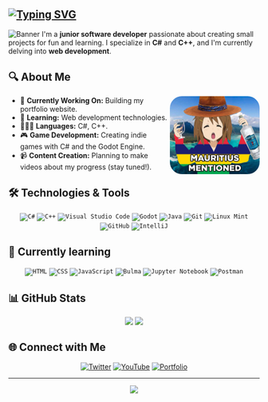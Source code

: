 [![Typing SVG](https://readme-typing-svg.demolab.com?font=Fira+Code&weight=600&size=30&duration=2000&color=3189F7&center=true&vCenter=true&multiline=true&repeat=false&width=1200&height=100&lines=This+is+Civer_mau;And+welcome+to+my+GitHub+account)](https://git.io/typing-svg)
---
![Banner](https://yt3.googleusercontent.com/Z0EpFfOExGOFFC5s7kENvtXESh0O9Jm8xRFxjFhOy3OPN72qvlmzmdqj8FJ59nTHPoRRM05o=w1707-fcrop64=1,00005a57ffffa5a8-k-c0xffffffff-no-nd-rj)
I'm a **junior software developer** passionate about creating small projects for fun and learning. I specialize in **C#** and **C++**, and I'm currently delving into **web development**.

## 🔍 About Me
<img align="right" alt="GIF" src="https://github.com/Civermau/YuiCountryPics/blob/master/MAURITIUS.jpg?raw=true" style="border-radius: 24px; width: 180px" />

- 🔭 **Currently Working On:** Building my portfolio website.
- 🌱 **Learning:** Web development technologies.
- 👨🏽‍💻 **Languages:** C#, C++.
- 🎮 **Game Development:** Creating indie games with C# and the Godot Engine.
- 📹 **Content Creation:** Planning to make videos about my progress (stay tuned!).

## 🛠️ Technologies & Tools
<div align="center">
	<code><img width="50" src="https://user-images.githubusercontent.com/25181517/121405384-444d7300-c95d-11eb-959f-913020d3bf90.png" alt="C#" title="C#"/></code>
	<code><img width="50" src="https://user-images.githubusercontent.com/25181517/192106073-90fffafe-3562-4ff9-a37e-c77a2da0ff58.png" alt="C++" title="C++"/></code>
	<code><img width="50" src="https://user-images.githubusercontent.com/25181517/192108891-d86b6220-e232-423a-bf5f-90903e6887c3.png" alt="Visual Studio Code" title="Visual Studio Code"/></code>
	<code><img width="50" src="https://user-images.githubusercontent.com/25181517/193427942-3abc320a-1c9e-4316-bac0-cb8b280b669f.png" alt="Godot" title="Godot"/></code>
	<code><img width="50" src="https://user-images.githubusercontent.com/25181517/117201156-9a724800-adec-11eb-9a9d-3cd0f67da4bc.png" alt="Java" title="Java"/></code>
	<code><img width="50" src="https://user-images.githubusercontent.com/25181517/192108372-f71d70ac-7ae6-4c0d-8395-51d8870c2ef0.png" alt="Git" title="Git"/></code>
	<code><img width="50" src="https://user-images.githubusercontent.com/25181517/186884159-4b5e122b-95de-4a32-b10b-7f6fdffa4c5a.png" alt="Linux Mint" title="Linux Mint"/></code>
	<code><img width="50" src="https://user-images.githubusercontent.com/25181517/192108374-8da61ba1-99ec-41d7-80b8-fb2f7c0a4948.png" alt="GitHub" title="GitHub"/></code>
	<code><img width="50" src="https://user-images.githubusercontent.com/25181517/192108890-200809d1-439c-4e23-90d3-b090cf9a4eea.png" alt="IntelliJ" title="IntelliJ"/></code>
</div>

## 📖 Currently learning
<div align="center">
	<code><img width="50" src="https://user-images.githubusercontent.com/25181517/192158954-f88b5814-d510-4564-b285-dff7d6400dad.png" alt="HTML" title="HTML"/></code>
	<code><img width="50" src="https://user-images.githubusercontent.com/25181517/183898674-75a4a1b1-f960-4ea9-abcb-637170a00a75.png" alt="CSS" title="CSS"/></code>
	<code><img width="50" src="https://user-images.githubusercontent.com/25181517/117447155-6a868a00-af3d-11eb-9cfe-245df15c9f3f.png" alt="JavaScript" title="JavaScript"/></code>
	<code><img width="50" src="https://github-production-user-asset-6210df.s3.amazonaws.com/136815194/268487504-e5fe87f3-f2ee-419d-8299-14dc573f3603.png" alt="Bulma" title="Bulma"/></code>
	<code><img width="50" src="https://user-images.githubusercontent.com/25181517/183914128-3fc88b4a-4ac1-40e6-9443-9a30182379b7.png" alt="Jupyter Notebook" title="Jupyter Notebook"/></code>
	<code><img width="50" src="https://user-images.githubusercontent.com/25181517/192109061-e138ca71-337c-4019-8d42-4792fdaa7128.png" alt="Postman" title="Postman"/></code>
</div>

## 📊 GitHub Stats

<div align="center">
  <img height="180em" src="https://github-readme-stats.vercel.app/api?username=Civermau&show_icons=true&theme=merko&hide_rank=true&bg_color=90,000000,1C2600"/>
  <img height="180em" src="https://github-readme-stats.vercel.app/api/top-langs/?username=Civermau&layout=compact&theme=merko&card_width=495&bg_color=90,000000,273500"/>
</div>

## 🌐 Connect with Me

<div align="center">

[![Twitter](https://img.shields.io/badge/Twitter-1DA1F2?style=for-the-badge&logo=x&logoColor=white)](https://x.com/Civer_mau)
[![YouTube](https://img.shields.io/badge/YouTube-FF0000?style=for-the-badge&logo=youtube&logoColor=white)](https://www.youtube.com/channel/UCFNvnn9YP3WWTJEN0ro-UKg)
[![Portfolio](https://img.shields.io/badge/Website-FF7139?style=for-the-badge&logo=firefox&logoColor=white)](https://miverdaderodominio.net/)

</div>

---
<div align="center">

![](https://api.visitorbadge.io/api/VisitorHit?user=Civermau&repo=Civermau&countColor=%237B1E7A)

</div>


